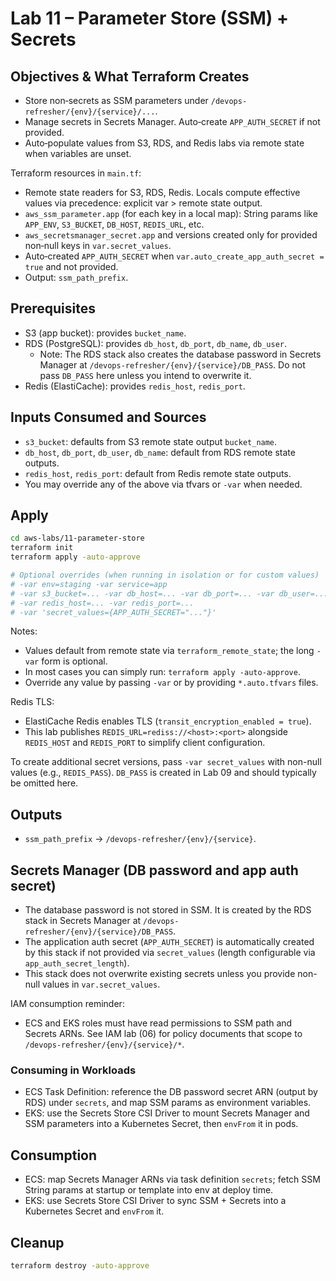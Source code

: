 # Lab 11 – Parameter Store (SSM) + Secrets

## Objectives & What Terraform Creates

- Store non‑secrets as SSM parameters under `/devops-refresher/{env}/{service}/...`.
- Manage secrets in Secrets Manager. Auto‑create `APP_AUTH_SECRET` if not provided.
- Auto‑populate values from S3, RDS, and Redis labs via remote state when variables are unset.

Terraform resources in `main.tf`:

- Remote state readers for S3, RDS, Redis. Locals compute effective values via precedence: explicit var > remote state output.
- `aws_ssm_parameter.app` (for each key in a local map): String params like `APP_ENV`, `S3_BUCKET`, `DB_HOST`, `REDIS_URL`, etc.
- `aws_secretsmanager_secret.app` and versions created only for provided non‑null keys in `var.secret_values`.
- Auto‑created `APP_AUTH_SECRET` when `var.auto_create_app_auth_secret = true` and not provided.
- Output: `ssm_path_prefix`.

## Prerequisites

- S3 (app bucket): provides `bucket_name`.
- RDS (PostgreSQL): provides `db_host`, `db_port`, `db_name`, `db_user`.
  - Note: The RDS stack also creates the database password in Secrets Manager at `/devops-refresher/{env}/{service}/DB_PASS`. Do not pass `DB_PASS` here unless you intend to overwrite it.
- Redis (ElastiCache): provides `redis_host`, `redis_port`.

## Inputs Consumed and Sources

- `s3_bucket`: defaults from S3 remote state output `bucket_name`.
- `db_host`, `db_port`, `db_user`, `db_name`: default from RDS remote state outputs.
- `redis_host`, `redis_port`: default from Redis remote state outputs.
- You may override any of the above via tfvars or `-var` when needed.

## Apply

```bash
cd aws-labs/11-parameter-store
terraform init
terraform apply -auto-approve

# Optional overrides (when running in isolation or for custom values)
# -var env=staging -var service=app
# -var s3_bucket=... -var db_host=... -var db_port=... -var db_user=... -var db_name=...
# -var redis_host=... -var redis_port=...
# -var 'secret_values={APP_AUTH_SECRET="..."}'
```

Notes:

- Values default from remote state via `terraform_remote_state`; the long `-var` form is optional.
- In most cases you can simply run: `terraform apply -auto-approve`.
- Override any value by passing `-var` or by providing `*.auto.tfvars` files.

Redis TLS:

- ElastiCache Redis enables TLS (`transit_encryption_enabled = true`).
- This lab publishes `REDIS_URL=rediss://<host>:<port>` alongside `REDIS_HOST` and `REDIS_PORT` to simplify client configuration.

To create additional secret versions, pass `-var secret_values` with non-null values (e.g., `REDIS_PASS`). `DB_PASS` is created in Lab 09 and should typically be omitted here.

## Outputs

- `ssm_path_prefix` → `/devops-refresher/{env}/{service}`.

## Secrets Manager (DB password and app auth secret)

- The database password is not stored in SSM. It is created by the RDS stack in Secrets Manager at `/devops-refresher/{env}/{service}/DB_PASS`.
- The application auth secret (`APP_AUTH_SECRET`) is automatically created by this stack if not provided via `secret_values` (length configurable via `app_auth_secret_length`).
- This stack does not overwrite existing secrets unless you provide non-null values in `var.secret_values`.

IAM consumption reminder:

- ECS and EKS roles must have read permissions to SSM path and Secrets ARNs. See IAM lab (06) for policy documents that scope to `/devops-refresher/{env}/{service}/*`.

### Consuming in Workloads

- ECS Task Definition: reference the DB password secret ARN (output by RDS) under `secrets`, and map SSM params as environment variables.
- EKS: use the Secrets Store CSI Driver to mount Secrets Manager and SSM parameters into a Kubernetes Secret, then `envFrom` it in pods.

## Consumption

- ECS: map Secrets Manager ARNs via task definition `secrets`; fetch SSM String params at startup or template into env at deploy time.
- EKS: use Secrets Store CSI Driver to sync SSM + Secrets into a Kubernetes Secret and `envFrom` it.

## Cleanup

```bash
terraform destroy -auto-approve
```
